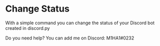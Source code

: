 # Change Status
With a simple command you can change the status of your Discord bot created in discord.py



Do you need help?
You can add me on Discord: M1HA1#0232
